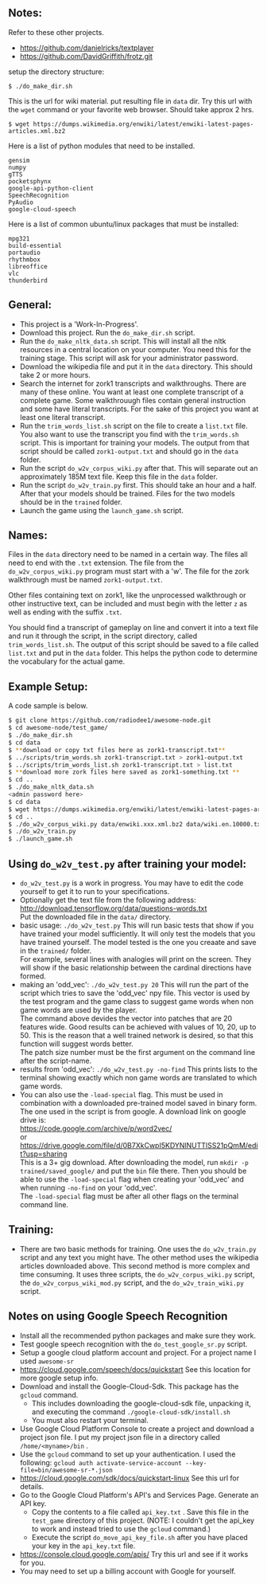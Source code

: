 ## Notes:

Refer to these other projects.

* https://github.com/danielricks/textplayer
* https://github.com/DavidGriffith/frotz.git



setup the directory structure:
```
$ ./do_make_dir.sh
```
This is the url for wiki material. put resulting file in `data` dir. Try this url with the `wget` command or your favorite web browser. Should take approx 2 hrs.
````
$ wget https://dumps.wikimedia.org/enwiki/latest/enwiki-latest-pages-articles.xml.bz2
````
Here is a list of python modules that need to be installed.
```
gensim
numpy
gTTS
pocketsphynx
google-api-python-client
SpeechRecognition
PyAudio
google-cloud-speech
```
Here is a list of common ubuntu/linux packages that must be installed:
```
mpg321
build-essential
portaudio
rhythmbox
libreoffice
vlc
thunderbird
```
## General:
* This project is a 'Work-In-Progress'.
* Download this project.  Run the `do_make_dir.sh` script.
* Run the `do_make_nltk_data.sh` script. This will install all the nltk resources in a central location on your computer. You need this for the training stage. This script will ask for your administrator password.
* Download the wikipedia file and put it in the `data` directory. This should take 2 or more hours.
* Search the internet for zork1 transcripts and walkthroughs. There are many of these online. You want at least one complete transcript of a complete game. Some walkthrouugh files contain general instruction and some have literal transcripts. For the sake of this project you want at least one literal transcript. 
* Run the `trim_words_list.sh` script on the file to create a `list.txt` file.
You also want to use the transcript you find with the `trim_words.sh` script. This is important for training your models. The output from that script should be called `zork1-output.txt` and should go in the `data` folder.
* Run the script `do_w2v_corpus_wiki.py` after that. This will separate out an approximately 185M text file. Keep this file in the `data` folder.
* Run the script `do_w2v_train.py` first. This should take an hour and a half. After that your models should be trained. Files for the two models should be in the `trained` folder. 
* Launch the game using the `launch_game.sh` script. 

## Names:
Files in the `data` directory need to be named in a certain way. The files all need to end with the `.txt` extension. The file from the `do_w2v_corpus_wiki.py` program must start with a 'w'. The file for the zork walkthrough must be named `zork1-output.txt`. 

Other files containing text on zork1, like the unprocessed walkthrough or other instructive text, can be included and must begin with the letter `z` as well as ending with the suffix `.txt`. 

You should find a transcript of gameplay on line and convert it into a text file and run it through the script, in the script directory, called `trim_words_list.sh`. The output of this script should be saved to a file called `list.txt` and put in the `data` folder. This helps the python code to determine the vocabulary for the actual game.

## Example Setup:
A code sample is below.
````bash
$ git clone https://github.com/radiodee1/awesome-node.git
$ cd awesome-node/test_game/
$ ./do_make_dir.sh
$ cd data
$ **download or copy txt files here as zork1-transcript.txt**
$ ../scripts/trim_words.sh zork1-transcript.txt > zork1-output.txt
$ ../scripts/trim_words_list.sh zork1-transcript.txt > list.txt
$ **download more zork files here saved as zork1-something.txt **
$ cd ..
$ ./do_make_nltk_data.sh
<admin password here>
$ cd data
$ wget https://dumps.wikimedia.org/enwiki/latest/enwiki-latest-pages-articles.xml.bz2
$ cd ..
$ ./do_w2v_corpus_wiki.py data/enwiki.xxx.xml.bz2 data/wiki.en.10000.txt
$ ./do_w2v_train.py
$ ./launch_game.sh

````

## Using `do_w2v_test.py` after training your model:

* `do_w2v_test.py` is a work in progress. You may have to edit the code yourself to get it to run to your specifications.
* Optionally get the text file from the following address:  
http://download.tensorflow.org/data/questions-words.txt    
Put the downloaded file in the `data/` directory.
* basic usage: `./do_w2v_test.py` This will run basic tests that show if you have trained your model sufficiently. It will only test the models that you have trained yourself. The model tested is the one you creaate and save in the `trained/` folder.  
For example, several lines with analogies will print on the screen. They will show if the basic relationship between the cardinal directions have formed.
* making an 'odd_vec': `./do_w2v_test.py 20` This will run the part of the script which tries to save the 'odd_vec' npy file. This vector is used by the test program and the game class to suggest game words when non game words are used by the player.  
The command above devides the vector into patches that are 20 features wide. Good results can be achieved with values of 10, 20, up to 50. This is the reason that a well trained network is desired, so that this function will suggest words better.  
The patch size number must be the first argument on the command line after the script-name.
* results from 'odd_vec': `./do_w2v_test.py -no-find` This prints lists to the terminal showing exactly which non game words are translated to which game words.
* You can also use the `-load-special` flag. This must be used in combination with a downloaded pre-trained model saved in binary form. The one used in the script is from google. A download link on google drive is:    
https://code.google.com/archive/p/word2vec/    
or     
https://drive.google.com/file/d/0B7XkCwpI5KDYNlNUTTlSS21pQmM/edit?usp=sharing  
This is a 3+ gig download. After downloading the model, run `mkdir -p trained/saved_google/` and put the `bin` file there. Then you should be able to use the `-load-special` flag when creating your 'odd_vec' and when running `-no-find` on your 'odd_vec'.  
The `-load-special` flag must be after all other flags on the terminal command line.

## Training:

* There are two basic methods for training. One uses the `do_w2v_train.py` script and any text you might have. The other method uses the wikipedia articles downloaded above. This second method is more complex and time consuming. It uses three scripts, the `do_w2v_corpus_wiki.py` script, the `do_w2v_corpus_wiki_mod.py` script, and the `do_w2v_train_wiki.py` script.    

## Notes on using Google Speech Recognition
* Install all the recommended python packages and make sure they work.
* Test google speech recognition with the `do_test_google_sr.py` script.
* Setup a google cloud platform account and project. For a project name I used `awesome-sr`
* https://cloud.google.com/speech/docs/quickstart  See this location for more google setup info.
* Download and install the Google-Cloud-Sdk. This package has the `gcloud` command.
  * This includes downloading the google-cloud-sdk file, unpacking it, and executing the command `./google-cloud-sdk/install.sh`
  * You must also restart your terminal.
* Use Google Cloud Platform Console to create a project and download a project json file. I put my project json file in a directory called `/home/<myname>/bin` .
* Use the `gcloud` command to set up your authentication. I used the following: `gcloud auth activate-service-account --key-file=bin/awesome-sr-*.json`
* https://cloud.google.com/sdk/docs/quickstart-linux See this url for details.
* Go to the Google Cloud Platform's API's and Services Page. Generate an API key.
  * Copy the contents to a file called `api_key.txt` . Save this file in the `test_game` directory of this project. (NOTE: I couldn't get the api_key to work and instead tried to use the `gcloud` command.)
  * Execute the script `do_move_api_key_file.sh` after you have placed your key in the `api_key.txt` file.
* https://console.cloud.google.com/apis/ Try this url and see if it works for you.
* You may need to set up a billing account with Google for yourself.